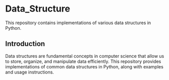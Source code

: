 # Data_Structure
This repository contains implementations of various data structures in Python. 
<br>
## Introduction
Data structures are fundamental concepts in computer science that allow us to store, organize, and manipulate data efficiently. This repository provides implementations of common data structures in Python, along with examples and usage instructions.